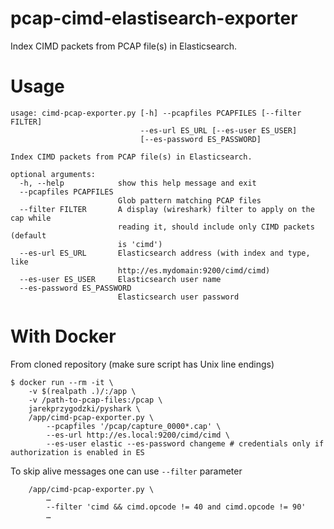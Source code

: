 # pcap-cimd-elastisearch-exporter
Index CIMD packets from PCAP file(s) in Elasticsearch.

# Usage

```
usage: cimd-pcap-exporter.py [-h] --pcapfiles PCAPFILES [--filter FILTER]
                             --es-url ES_URL [--es-user ES_USER]
                             [--es-password ES_PASSWORD]

Index CIMD packets from PCAP file(s) in Elasticsearch.

optional arguments:
  -h, --help            show this help message and exit
  --pcapfiles PCAPFILES
                        Glob pattern matching PCAP files
  --filter FILTER       A display (wireshark) filter to apply on the cap while
                        reading it, should include only CIMD packets (default
                        is 'cimd')
  --es-url ES_URL       Elasticsearch address (with index and type, like
                        http://es.mydomain:9200/cimd/cimd)
  --es-user ES_USER     Elasticsearch user name
  --es-password ES_PASSWORD
                        Elasticsearch user password
```

# With Docker

From cloned repository (make sure script has Unix line endings) 

```
$ docker run --rm -it \
    -v $(realpath .)/:/app \
    -v /path-to-pcap-files:/pcap \
    jarekprzygodzki/pyshark \
    /app/cimd-pcap-exporter.py \
        --pcapfiles '/pcap/capture_0000*.cap' \
        --es-url http://es.local:9200/cimd/cimd \
        --es-user elastic --es-password changeme # credentials only if authorization is enabled in ES
```

To skip alive messages one can use `--filter` parameter

```
    /app/cimd-pcap-exporter.py \
        …
        --filter 'cimd && cimd.opcode != 40 and cimd.opcode != 90'
        …

```